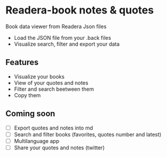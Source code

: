 # Readera-book notes & quotes
Book data viewer from Readera Json files
- Load the JSON file from your .back files 
- Visualize search, filter and export your data

## Features
- Visualize your books 
- View of your quotes and notes
- Filter and search beetween them
- Copy them

## Coming soon
- [ ] Export quotes and notes into md
- [ ] Search and filter books (favorites, quotes number and latest)
- [ ] Multilanguage app
- [ ] Share your quotes and notes (twitter)
